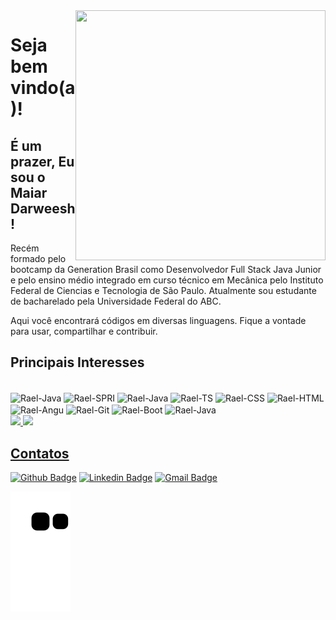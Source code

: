 <img align="right" width="400" height="400" src="https://i.imgur.com/XD7HmYE.png">

<h1>Seja bem vindo(a)!</h1>

<h2>É um prazer, Eu sou o Maiar Darweesh! </h2>

Recém formado pelo bootcamp da Generation Brasil como Desenvolvedor Full Stack Java Junior e pelo ensino médio integrado em curso técnico em Mecânica pelo Instituto Federal de Ciencias e Tecnologia de São Paulo.
Atualmente sou estudante de bacharelado pela Universidade Federal do ABC.

Aqui você encontrará códigos em diversas linguagens. Fique a vontade para usar, compartilhar e contribuir.

<h2>Principais Interesses</h2>
<div style="display: inline_block"><br>
<img align="center" alt="Rael-Java" height="50" width="50" src="https://cdn.jsdelivr.net/gh/devicons/devicon/icons/java/java-original.svg" />
<img align="center" alt="Rael-SPRI" height="50" width="50" src="https://cdn.jsdelivr.net/gh/devicons/devicon/icons/spring/spring-original.svg" />
<img align="center" alt="Rael-Java" height="50" width="50" src="https://i.imgur.com/56DAt9z.png" />
<img align="center" alt="Rael-TS" height="50" width="50" src="https://cdn.jsdelivr.net/gh/devicons/devicon/icons/typescript/typescript-original.svg" />
<img align="center" alt="Rael-CSS" height="50" width="50" src="https://cdn.jsdelivr.net/gh/devicons/devicon/icons/css3/css3-plain-wordmark.svg" /> 
<img align="center" alt="Rael-HTML" height="50" width="50" src="https://cdn.jsdelivr.net/gh/devicons/devicon/icons/html5/html5-plain-wordmark.svg" />
<img align="center" alt="Rael-Angu" height="50" width="50" src="https://cdn.jsdelivr.net/gh/devicons/devicon/icons/angularjs/angularjs-plain.svg" />
<img align="center" alt="Rael-Git" height="50" width="50" src="https://cdn.jsdelivr.net/gh/devicons/devicon/icons/git/git-original.svg" />
<img align="center" alt="Rael-Boot" height="50" width="50" src="https://cdn.jsdelivr.net/gh/devicons/devicon/icons/bootstrap/bootstrap-original-wordmark.svg" />
<img align="center" alt="Rael-Java" height="80" width="100" src="https://i.imgur.com/TPecSGR.png" />
  
  <div align="justify">
  <a href="https://github.com/MaiarDarweesh/">
  <img height="150cm" src="https://github-readme-stats.vercel.app/api?username=maiardarweesh&show_icons=true&theme=ocean_dark&include_all_commits=true&count_private=true"/>
  <img height="150cm" src="https://github-readme-stats.vercel.app/api/top-langs/?username=maiardarweesh&layout=compact&langs_count=7&theme=ocean_dark"/>
</div>
 
<h2>Contatos</h2>

[![Github Badge](https://img.shields.io/badge/-Github-000?style=flat-square&logo=Github&logoColor=white&link=link_do_seu_perfil_no_github)](https://github.com/MaiarDarweesh/)
[![Linkedin Badge](https://img.shields.io/badge/-LinkedIn-blue?style=flat-square&logo=Linkedin&logoColor=white&link=link_do_seu_perfil_no_linkedin)](https://www.linkedin.com/in/maiar-darweesh/)
[![Gmail Badge](https://img.shields.io/badge/-Gmail-c14438?style=flat-square&logo=Gmail&logoColor=white&link=mailto:seu_email)](mailto:maiar.darwish@gmail.com)

![snake gif](https://github.com/MaiarDarweesh/MaiarDarweesh/blob/output/github-contribution-grid-snake.svg)
